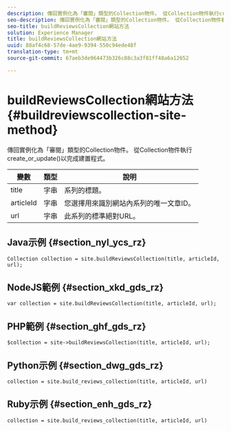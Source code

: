 ```yaml
---
description: 傳回實例化為「審閱」類型的Collection物件。 從Collection物件執行create_or_update()以完成建置程式。
seo-description: 傳回實例化為「審閱」類型的Collection物件。 從Collection物件執行create_or_update()以完成建置程式。
seo-title: buildReviewsCollection網站方法
solution: Experience Manager
title: buildReviewsCollection網站方法
uuid: 88af4c68-57de-4ae9-9394-550c94ede48f
translation-type: tm+mt
source-git-commit: 67aeb3de964473b326c88c3a3f81ff48a6a12652

---
```



# buildReviewsCollection網站方法{#buildreviewscollection-site-method}

傳回實例化為「審閱」類型的Collection物件。 從Collection物件執行create_or_update()以完成建置程式。

| 變數 | 類型 | 說明 |
|--- |--- |--- |
| title | 字串 | 系列的標題。 |
| articleId | 字串 | 您選擇用來識別網站內系列的唯一文章ID。 |
| url | 字串 | 此系列的標準絕對URL。 |


## Java示例 {#section_nyl_ycs_rz}

```
Collection collection = site.buildReviewsCollection(title, articleId, url); 
```

## NodeJS範例 {#section_xkd_gds_rz}

```
var collection = site.buildReviewsCollection(title, articleId, url); 
```

## PHP範例 {#section_ghf_gds_rz}

```
$collection = site->buildReviewsCollection(title, articleId, url); 
```

## Python示例 {#section_dwg_gds_rz}

```
collection = site.build_reviews_collection(title, articleId, url) 
```

## Ruby示例 {#section_enh_gds_rz}

```
collection = site.build_reviews_collection(title, articleId, url) 
```

